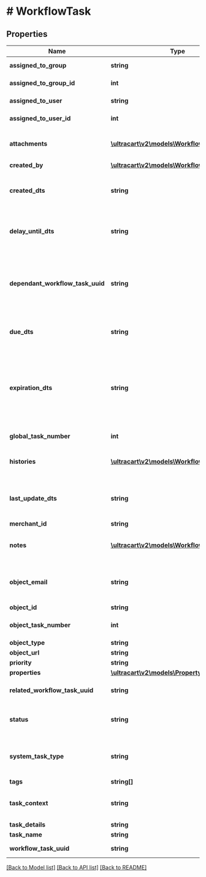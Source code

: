 # # WorkflowTask

## Properties

Name | Type | Description | Notes
------------ | ------------- | ------------- | -------------
**assigned_to_group** | **string** | Assigned to group | [optional]
**assigned_to_group_id** | **int** | Assigned to group ID | [optional]
**assigned_to_user** | **string** | Assigned to user | [optional]
**assigned_to_user_id** | **int** | Assigned to user ID | [optional]
**attachments** | [**\ultracart\v2\models\WorkflowAttachment[]**](WorkflowAttachment.md) | Attachments to the Workflow Task | [optional]
**created_by** | [**\ultracart\v2\models\WorkflowUser**](WorkflowUser.md) |  | [optional]
**created_dts** | **string** | Date/time that the workflow task was created | [optional]
**delay_until_dts** | **string** | Date/time that the workflow task should delay until | [optional]
**dependant_workflow_task_uuid** | **string** | Dependant Workflow Task UUID (must be completed before this task can be completed) | [optional]
**due_dts** | **string** | Date/time that the workflow task is due | [optional]
**expiration_dts** | **string** | Date/time that the workflow task will expire and be closed.  This is set by system generated tasks. | [optional]
**global_task_number** | **int** | Global task numer | [optional]
**histories** | [**\ultracart\v2\models\WorkflowTaskHistory[]**](WorkflowTaskHistory.md) | Array of history records for the task | [optional]
**last_update_dts** | **string** | Date/time that the workflow task was last updated | [optional]
**merchant_id** | **string** | Merchant ID | [optional]
**notes** | [**\ultracart\v2\models\WorkflowNote[]**](WorkflowNote.md) | Notes on the Workflow Task | [optional]
**object_email** | **string** | Object is associated with customer email | [optional]
**object_id** | **string** | Object ID | [optional]
**object_task_number** | **int** | Object specific task numer | [optional]
**object_type** | **string** | Object Type | [optional]
**object_url** | **string** | Object URL | [optional]
**priority** | **string** | Priority | [optional]
**properties** | [**\ultracart\v2\models\Property[]**](Property.md) | Properties | [optional]
**related_workflow_task_uuid** | **string** | Related Workflow Task UUID | [optional]
**status** | **string** | Status of the workflow task | [optional]
**system_task_type** | **string** | Constant for the type of system generated task | [optional]
**tags** | **string[]** | Tags | [optional]
**task_context** | **string** | User friendly string of the task context | [optional]
**task_details** | **string** | Task Details | [optional]
**task_name** | **string** | Task Name | [optional]
**workflow_task_uuid** | **string** | Workflow Task UUID | [optional]

[[Back to Model list]](../../README.md#models) [[Back to API list]](../../README.md#endpoints) [[Back to README]](../../README.md)
